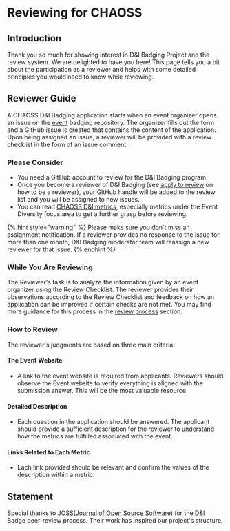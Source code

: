 # Reviewing for CHAOSS

## Introduction

Thank you so much for showing interest in D&I Badging Project and the review system. We are delighted to have you here! This page tells you a bit about the participation as a reviewer and helps with some detailed principles you would need to know while reviewing.

## Reviewer Guide

A CHAOSS D&I Badging application starts when an event organizer opens an issue on the [event](https://github.com/badging/event-diversity-and-inclusion) badging repository. The organizer fills out the form and a GitHub issue is created that contains the content of the application. Upon being assigned an issue, a reviewer will be provided with a review checklist in the form of an issue comment.

### Please Consider

* You need a GitHub account to review for the D&I Badging program.
* Once you become a reviewer of D&I Badging \(see [apply to review](https://handbook.chaoss.community/community-handbook/badging/reviewing/apply-to-review) on how to be a reviewer\), your GitHub handle will be added to the review list and you will be assigned to new issues.
* You can read [CHAOSS D&I metrics](https://github.com/chaoss/wg-diversity-inclusion/), especially metrics under the Event Diversity focus area to get a further grasp before reviewing.

{% hint style="warning" %}
Please make sure you don't miss an assignment notification. If a reviewer provides no response to the issue for more than one month, D&I Badging moderator team will reassign a new reviewer for that issue.
{% endhint %}

### While You Are Reviewing

The Reviewer's task is to analyze the information given by an event organizer using the Review Checklist. The reviewer provides their observations according to the Review Checklist and feedback on how an application can be improved if certain checks are not met. You may find more guidance for this process in the [review process](https://handbook.chaoss.community/community-handbook/badging/reviewing/the-review-process) section.

### How to Review

The reviewer's judgments are based on three main criteria:

#### The Event Website

* A link to the event website is required from applicants. Reviewers should observe the Event website to verify everything is aligned with the submission answer. This will be the most valuable resource.

#### Detailed Description

* Each question in the application should be answered. The applicant should provide a sufficient description for the reviewer to understand how the metrics are fulfilled associated with the event. 

#### Links Related to Each Metric

* Each link provided should be relevant and confirm the values of the description within a metric.

## Statement

Special thanks to [JOSS\(Journal of Open Source Software\)](https://joss.theoj.org/) for the D&I Badge peer-review process. Their work has inspired our project's structure.



